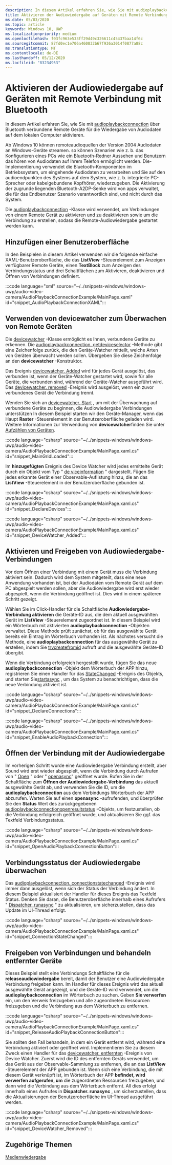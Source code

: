 ```yaml
---
description: In diesem Artikel erfahren Sie, wie Sie mit audioplaybackconnection über Bluetooth verbundene Remote Geräte für die Wiedergabe von Audiodaten auf dem lokalen Computer aktivieren.
title: Aktivieren der Audiowiedergabe auf Geräten mit Remote Verbindung mit Bluetooth
ms.date: 05/03/2020
ms.topic: article
keywords: Windows 10, UWP
ms.localizationpriority: medium
ms.openlocfilehash: f03fc963e533ff29d49c326611c45437baa14f6c
ms.sourcegitcommit: 87fd0ec1e706a460832b67f936a3014f0877a88c
ms.translationtype: MT
ms.contentlocale: de-DE
ms.lasthandoff: 05/12/2020
ms.locfileid: "83234953"
---
```

# <a name="enable-audio-playback-from-remote-bluetooth-connected-devices"></a>Aktivieren der Audiowiedergabe auf Geräten mit Remote Verbindung mit Bluetooth

In diesem Artikel erfahren Sie, wie Sie mit [audioplaybackconnection](/uwp/api/windows.media.audio.audioplaybackconnection) über Bluetooth verbundene Remote Geräte für die Wiedergabe von Audiodaten auf dem lokalen Computer aktivieren.

Ab Windows 10 können remoteaudioquellen der Version 2004 Audiodaten an Windows-Geräte streamen. so können Szenarien wie z. b. das Konfigurieren eines PCs wie ein Bluetooth-Redner Aussehen und Benutzern das hören von Audiodaten auf Ihrem Telefon ermöglicht werden. Die-Implementierung verwendet die Bluetooth-Komponenten im Betriebssystem, um eingehende Audiodaten zu verarbeiten und Sie auf den audioendpunkten des Systems auf dem System, wie z. b. integrierte PC-Sprecher oder kabelgebundene Kopfhörer, wiederzugeben. Die Aktivierung der zugrunde liegenden Bluetooth-A2DP-Senke wird von apps verwaltet, die für das Endbenutzer Szenario verantwortlich sind, und nicht durch das System.

Die [audioplaybackconnection](/uwp/api/windows.media.audio.audioplaybackconnection) -Klasse wird verwendet, um Verbindungen von einem Remote Gerät zu aktivieren und zu deaktivieren sowie um die Verbindung zu erstellen, sodass die Remote-Audiowiedergabe gestartet werden kann.

## <a name="add-a-user-interface"></a>Hinzufügen einer Benutzeroberfläche

In den Beispielen in diesem Artikel verwenden wir die folgende einfache XAML-Benutzeroberfläche, die das **ListView** -Steuerelement zum Anzeigen verfügbarer Remote Geräte, einen **TextBlock** zum Anzeigen des Verbindungsstatus und drei Schaltflächen zum Aktivieren, deaktivieren und Öffnen von Verbindungen definiert.

:::code language="xml" source="~/../snippets-windows/windows-uwp/audio-video-camera/AudioPlaybackConnectionExample/MainPage.xaml" id="snippet_AudioPlaybackConnectionXAML":::

## <a name="use-devicewatcher-to-monitor-for-remote-devices"></a>Verwenden von devicewatcher zum Überwachen von Remote Geräten

Die [devicewatcher](/uwp/api/windows.devices.enumeration.devicewatcher) -Klasse ermöglicht es Ihnen, verbundene Geräte zu erkennen. Die [audioplaybackconnection. getdeviceselector](/uwp/api/windows.media.audio.audioplaybackconnection.getdeviceselector) -Methode gibt eine Zeichenfolge zurück, die den Geräte-Watcher mitteilt, welche Arten von Geräten überwacht werden sollen. Übergeben Sie diese Zeichenfolge an den **devicewatcher** -Konstruktor. 

Das Ereignis [devicewatcher. Added](/uwp/api/windows.devices.enumeration.devicewatcher.added) wird für jedes Gerät ausgelöst, das verbunden ist, wenn der Geräte-Watcher gestartet wird, sowie für alle Geräte, die verbunden sind, während der Geräte-Watcher ausgeführt wird. Das [devicewatcher. removed](/uwp/api/windows.devices.enumeration.devicewatcher.removed) -Ereignis wird ausgelöst, wenn ein zuvor verbundenes Gerät die Verbindung trennt. 

Wenden Sie sich an [devicewatcher. Start](/uwp/api/windows.devices.enumeration.devicewatcher.start) , um mit der Überwachung auf verbundene Geräte zu beginnen, die Audiowiedergabe Verbindungen unterstützen In diesem Beispiel starten wir den Geräte-Manager, wenn das Haupt **Raster** -Steuerelement in der Benutzeroberfläche geladen wird. Weitere Informationen zur Verwendung von **devicewatcher**finden Sie unter [Aufzählen von Geräten](/windows/uwp/devices-sensors/enumerate-devices).

:::code language="csharp" source="~/../snippets-windows/windows-uwp/audio-video-camera/AudioPlaybackConnectionExample/MainPage.xaml.cs" id="snippet_MainGridLoaded":::


Im **hinzugefügten** Ereignis des Device Watcher wird jedes ermittelte Gerät durch ein Objekt vom Typ " [de viceinformation](/uwp/api/Windows.Devices.Enumeration.DeviceInformation) " dargestellt. Fügen Sie jedes erkannte Gerät einer Observable-Auflistung hinzu, die an das **ListView** -Steuerelement in der Benutzeroberfläche gebunden ist.

:::code language="csharp" source="~/../snippets-windows/windows-uwp/audio-video-camera/AudioPlaybackConnectionExample/MainPage.xaml.cs" id="snippet_DeclareDevices":::


:::code language="csharp" source="~/../snippets-windows/windows-uwp/audio-video-camera/AudioPlaybackConnectionExample/MainPage.xaml.cs" id="snippet_DeviceWatcher_Added":::


## <a name="enable-and-release-audio-playback-connections"></a>Aktivieren und Freigeben von Audiowiedergabe-Verbindungen

Vor dem Öffnen einer Verbindung mit einem Gerät muss die Verbindung aktiviert sein. Dadurch wird dem System mitgeteilt, dass eine neue Anwendung vorhanden ist, bei der Audiodaten vom Remote Gerät auf dem PC abgespielt werden sollen, aber die Audiowiedergabe wird erst wieder abgespielt, wenn die Verbindung geöffnet ist. Dies wird in einem späteren Schritt gezeigt.

Wählen Sie im Click-Handler für die Schaltfläche **Audiowiedergabe-Verbindung aktivieren** die Geräte-ID aus, die dem aktuell ausgewählten Gerät im **ListView** -Steuerelement zugeordnet ist. In diesem Beispiel wird ein Wörterbuch mit aktivierten **audioplaybackconnection** -Objekten verwaltet. Diese Methode prüft zunächst, ob für das ausgewählte Gerät bereits ein Eintrag im Wörterbuch vorhanden ist. Als nächstes versucht die Methode, eine **audioplaybackconnection** für das ausgewählte Gerät zu erstellen, indem Sie [trycreatefromid](/uwp/api/windows.media.audio.audioplaybackconnection.trycreatefromid) aufruft und die ausgewählte Geräte-ID übergibt. 

Wenn die Verbindung erfolgreich hergestellt wurde, fügen Sie das neue **audioplaybackconnection** -Objekt dem Wörterbuch der APP hinzu, registrieren Sie einen Handler für das [StateChanged](/uwp/api/windows.media.audio.audioplaybackconnection.statechanged) -Ereignis des Objekts, und starten Sie[startasync](/uwp/api/windows.media.audio.audioplaybackconnection.startasync) , um das System zu benachrichtigen, dass die neue Verbindung aktiviert ist. 

:::code language="csharp" source="~/../snippets-windows/windows-uwp/audio-video-camera/AudioPlaybackConnectionExample/MainPage.xaml.cs" id="snippet_DeclareConnections":::

:::code language="csharp" source="~/../snippets-windows/windows-uwp/audio-video-camera/AudioPlaybackConnectionExample/MainPage.xaml.cs" id="snippet_EnableAudioPlaybackConnection":::


## <a name="open-the-audio-playback-connection"></a>Öffnen der Verbindung mit der Audiowiedergabe

Im vorherigen Schritt wurde eine Audiowiedergabe Verbindung erstellt, aber Sound wird erst wieder abgespielt, wenn die Verbindung durch Aufrufen von " [Open](/uwp/api/windows.media.audio.audioplaybackconnection.open) " oder " [openasync](/uwp/api/windows.media.audio.audioplaybackconnection.openasync)" geöffnet wurde. Rufen Sie in der Schaltfläche zum **Öffnen der Audiowiedergabe-Verbindung** das aktuell ausgewählte Gerät ab, und verwenden Sie die ID, um die **audioplaybackconnection** aus dem Verbindungs Wörterbuch der APP abzurufen. Warten Sie auf einen **openasync** -aufrufenden, und überprüfen Sie den **Status** Wert des zurückgegebenen [audioplaybackconnectionopenresultstatus](/uwp/api/windows.media.audio.audioplaybackconnectionopenresult) -Objekts, um festzustellen, ob die Verbindung erfolgreich geöffnet wurde, und aktualisieren Sie ggf. das Textfeld Verbindungsstatus.


:::code language="csharp" source="~/../snippets-windows/windows-uwp/audio-video-camera/AudioPlaybackConnectionExample/MainPage.xaml.cs" id="snippet_OpenAudioPlaybackConnectionButton":::

## <a name="monitor-audio-playback-connection-state"></a>Verbindungsstatus der Audiowiedergabe überwachen

Das [audioplaybackconnection. connectionstatechanged](/uwp/api/windows.media.audio.audioplaybackconnection.statechanged) -Ereignis wird immer dann ausgelöst, wenn sich der Status der Verbindung ändert. In diesem Beispiel aktualisiert der Handler für dieses Ereignis das Textfeld Status. Denken Sie daran, die Benutzeroberfläche innerhalb eines Aufrufers " [Dispatcher. runasync](/uwp/api/windows.ui.core.coredispatcher.runasync) " zu aktualisieren, um sicherzustellen, dass das Update im UI-Thread erfolgt.

:::code language="csharp" source="~/../snippets-windows/windows-uwp/audio-video-camera/AudioPlaybackConnectionExample/MainPage.xaml.cs" id="snippet_ConnectionStateChanged":::

## <a name="release-connections-and-handle-removed-devices"></a>Freigeben von Verbindungen und behandeln entfernter Geräte

Dieses Beispiel stellt eine Verbindungs Schaltfläche für die **releaseaudiowiedergabe** bereit, damit der Benutzer eine Audiowiedergabe Verbindung freigeben kann. Im Handler für dieses Ereignis wird das aktuell ausgewählte Gerät angezeigt, und die Geräte-ID wird verwendet, um die **audioplaybackconnection** im Wörterbuch zu suchen. Geben **Sie verwerfen** ein, um den Verweis freizugeben und alle zugeordneten Ressourcen freizugeben und die Verbindung aus dem Wörterbuch zu entfernen.

:::code language="csharp" source="~/../snippets-windows/windows-uwp/audio-video-camera/AudioPlaybackConnectionExample/MainPage.xaml.cs" id="snippet_ReleaseAudioPlaybackConnectionButton":::

Sie sollten den Fall behandeln, in dem ein Gerät entfernt wird, während eine Verbindung aktiviert oder geöffnet wird. Implementieren Sie zu diesem Zweck einen Handler für das [devicewatcher. entfernten](/uwp/api/windows.devices.enumeration.devicewatcher.removed) -Ereignis von Device Watcher. Zuerst wird die ID des entfernten Geräts verwendet, um das Gerät aus der Observable-Sammlung zu entfernen, die an das **ListView** -Steuerelement der APP gebunden ist. Wenn sich eine Verbindung, die mit diesem Gerät verknüpft ist, im Wörterbuch der APP **befindet, wird verwerfen aufgerufen, um** die zugeordneten Ressourcen freizugeben, und dann wird die Verbindung aus dem Wörterbuch entfernt. All dies erfolgt innerhalb eines Aufrufes in **Dispatcher. runasync** , um sicherzustellen, dass die Aktualisierungen der Benutzeroberfläche im UI-Thread ausgeführt werden.

:::code language="csharp" source="~/../snippets-windows/windows-uwp/audio-video-camera/AudioPlaybackConnectionExample/MainPage.xaml.cs" id="snippet_DeviceWatcher_Removed":::

## <a name="related-topics"></a>Zugehörige Themen

[Medienwiedergabe](media-playback.md)


 





